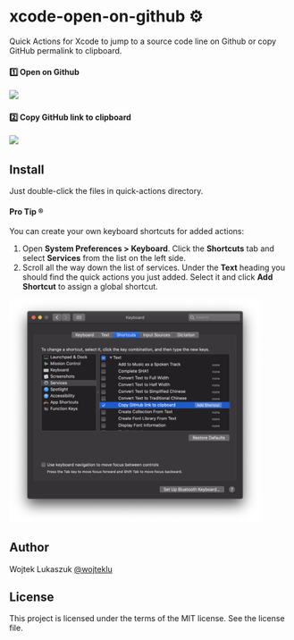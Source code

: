 # xcode-open-on-github ⚙️

Quick Actions for Xcode to jump to a source code line on Github or copy GitHub permalink to clipboard.

#### 1️⃣ Open on Github

<p align="left">
  <img src="images/open_on_github.png" width="450px"/>
</p>

#### 2️⃣ Copy GitHub link to clipboard

<p align="left">
  <img src="images/copy_github_link_to_clipboard.png" width="450px"/>
</p>

## Install

Just double-click the files in quick-actions directory.

#### Pro Tip ®
You can create your own keyboard shortcuts for added actions:
1. Open **System Preferences > Keyboard**. Click the **Shortcuts** tab and select **Services** from the list on the left side.
2. Scroll all the way down the list of services. Under the **Text** heading you should find the quick actions you just added. Select it and click **Add Shortcut** to assign a global shortcut.

<p align="left">
  <img src="images/add_shortcut.png" width="450px"/>
</p>

## Author

Wojtek Lukaszuk [@wojteklu](http://twitter.com/wojteklu)

## License

This project is licensed under the terms of the MIT license. See the license file.
